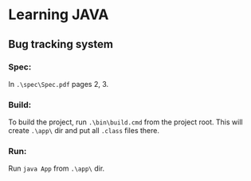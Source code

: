 # Learning JAVA

## Bug tracking system

### Spec:
In `.\spec\Spec.pdf` pages 2, 3.

### Build:
To build the project, run `.\bin\build.cmd` from the project root. This will create `.\app\` dir and put all `.class` files there.

### Run:
Run `java App` from `.\app\` dir.
